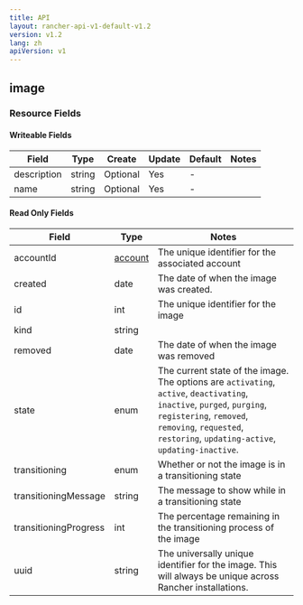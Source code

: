 ```yaml
---
title: API
layout: rancher-api-v1-default-v1.2
version: v1.2
lang: zh
apiVersion: v1
---
```


## image



### Resource Fields

#### Writeable Fields

Field | Type | Create | Update | Default | Notes
---|---|---|---|---|---
description | string | Optional | Yes | - | 
name | string | Optional | Yes | - | 


#### Read Only Fields

Field | Type   | Notes
---|---|---
accountId | [account]({{site.baseurl}}/rancher/{{page.version}}/{{page.lang}}/api/{{page.apiVersion}}/api-resources/account/)  | The unique identifier for the associated account
created | date  | The date of when the image was created.
id | int  | The unique identifier for the image
kind | string  | 
removed | date  | The date of when the image was removed
state | enum  | The current state of the image. The options are `activating`, `active`, `deactivating`, `inactive`, `purged`, `purging`, `registering`, `removed`, `removing`, `requested`, `restoring`, `updating-active`, `updating-inactive`.
transitioning | enum  | Whether or not the image is in a transitioning state
transitioningMessage | string  | The message to show while in a transitioning state
transitioningProgress | int  | The percentage remaining in the transitioning process of the image
uuid | string  | The universally unique identifier for the image. This will always be unique across Rancher installations.


<br>
